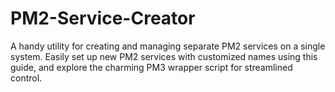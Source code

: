 # PM2-Service-Creator
A handy utility for creating and managing separate PM2 services on a single system. Easily set up new PM2 services with customized names using this guide, and explore the charming PM3 wrapper script for streamlined control.
